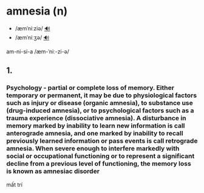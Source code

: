 # amnesia (n)

- /æmˈniːziə/ [🔊](https://www.oxfordlearnersdictionaries.com/media/english/uk_pron/a/amn/amnes/amnesia__gb_1.mp3)
- /æmˈniːʒə/ [🔊](https://www.oxfordlearnersdictionaries.com/media/english/us_pron/a/amn/amnes/amnesia__us_1.mp3)

am-ni-si-a /æm-ˈniː-zi-ə/

## 1.

### Psychology - partial or complete loss of memory. Either temporary or permanent, it may be due to physiological factors such as injury or disease (organic amnesia), to substance use (drug-induced amnesia), or to psychological factors such as a trauma experience (dissociative amnesia). A disturbance in memory marked by inability to learn new information is call anterograde amnesia, and one marked by inability to recall previously learned information or pass events is call retrograde amnesia. When severe enough to interfere markedly with social or occupational functioning or to represent a significant decline from a previous level of functioning, the memory loss is known as amnesiac disorder

mất trí